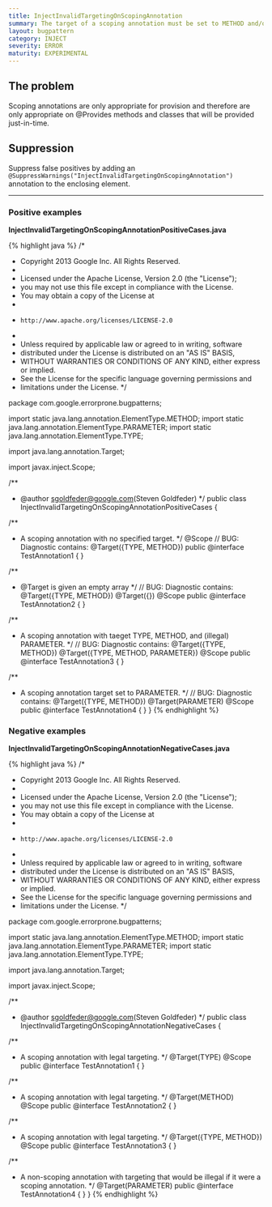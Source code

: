 ```yaml
---
title: InjectInvalidTargetingOnScopingAnnotation
summary: The target of a scoping annotation must be set to METHOD and/or TYPE.
layout: bugpattern
category: INJECT
severity: ERROR
maturity: EXPERIMENTAL
---
```


<!--
*** AUTO-GENERATED, DO NOT MODIFY ***
To make changes, edit the @BugPattern annotation or the explanation in docs/bugpattern.
-->

## The problem
Scoping annotations are only appropriate for provision and therefore are only appropriate on @Provides methods and classes that will be provided just-in-time.

## Suppression
Suppress false positives by adding an `@SuppressWarnings("InjectInvalidTargetingOnScopingAnnotation")` annotation to the enclosing element.

----------

### Positive examples
__InjectInvalidTargetingOnScopingAnnotationPositiveCases.java__

{% highlight java %}
/*
 * Copyright 2013 Google Inc. All Rights Reserved.
 *
 * Licensed under the Apache License, Version 2.0 (the "License");
 * you may not use this file except in compliance with the License.
 * You may obtain a copy of the License at
 *
 *     http://www.apache.org/licenses/LICENSE-2.0
 *
 * Unless required by applicable law or agreed to in writing, software
 * distributed under the License is distributed on an "AS IS" BASIS,
 * WITHOUT WARRANTIES OR CONDITIONS OF ANY KIND, either express or implied.
 * See the License for the specific language governing permissions and
 * limitations under the License.
 */

package com.google.errorprone.bugpatterns;

import static java.lang.annotation.ElementType.METHOD;
import static java.lang.annotation.ElementType.PARAMETER;
import static java.lang.annotation.ElementType.TYPE;

import java.lang.annotation.Target;

import javax.inject.Scope;

/**
 * @author sgoldfeder@google.com(Steven Goldfeder)
 */
public class InjectInvalidTargetingOnScopingAnnotationPositiveCases {

  /**
   * A scoping annotation with no specified target.
   */
  @Scope 
  // BUG: Diagnostic contains: @Target({TYPE, METHOD})
  public @interface TestAnnotation1 {
  }

  /**
   * @Target is given an empty array
   */
  // BUG: Diagnostic contains: @Target({TYPE, METHOD})
  @Target({})
  @Scope 
  public @interface TestAnnotation2 {
  }

  /**
   * A scoping annotation with taeget TYPE, METHOD, and (illegal) PARAMETER.
   */
  // BUG: Diagnostic contains: @Target({TYPE, METHOD})
  @Target({TYPE, METHOD, PARAMETER})
  @Scope 
  public @interface TestAnnotation3 {
  }

  /**
   * A scoping annotation target set to PARAMETER.
   */
  // BUG: Diagnostic contains: @Target({TYPE, METHOD})
  @Target(PARAMETER)
  @Scope 
  public @interface TestAnnotation4 {
  }
}
{% endhighlight %}

### Negative examples
__InjectInvalidTargetingOnScopingAnnotationNegativeCases.java__

{% highlight java %}
/*
 * Copyright 2013 Google Inc. All Rights Reserved.
 *
 * Licensed under the Apache License, Version 2.0 (the "License");
 * you may not use this file except in compliance with the License.
 * You may obtain a copy of the License at
 *
 *     http://www.apache.org/licenses/LICENSE-2.0
 *
 * Unless required by applicable law or agreed to in writing, software
 * distributed under the License is distributed on an "AS IS" BASIS,
 * WITHOUT WARRANTIES OR CONDITIONS OF ANY KIND, either express or implied.
 * See the License for the specific language governing permissions and
 * limitations under the License.
 */

package com.google.errorprone.bugpatterns;

import static java.lang.annotation.ElementType.METHOD;
import static java.lang.annotation.ElementType.PARAMETER;
import static java.lang.annotation.ElementType.TYPE;

import java.lang.annotation.Target;

import javax.inject.Scope;

/**
 * @author sgoldfeder@google.com(Steven Goldfeder)
 */
public class InjectInvalidTargetingOnScopingAnnotationNegativeCases {

  /**
   * A scoping annotation with legal targeting.
   */
  @Target(TYPE)
  @Scope
  public @interface TestAnnotation1 {
  }

  /**
   * A scoping annotation with legal targeting.
   */
  @Target(METHOD)
  @Scope
  public @interface TestAnnotation2 {
  }

  /**
   * A scoping annotation with legal targeting.
   */
  @Target({TYPE, METHOD})
  @Scope
  public @interface TestAnnotation3 {
  }

  /**
   * A non-scoping annotation with targeting that would be illegal if it were a scoping annotation.
   */
  @Target(PARAMETER)
  public @interface TestAnnotation4 {
  }
}
{% endhighlight %}

